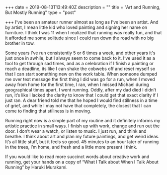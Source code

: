 +++
date = 2019-08-13T13:49:40Z
description = ""
title = "Art and Running, But Mostly Running"
type = "post"

+++
I’ve been an amateur runner almost as long as I’ve been an artist. And by artist, I mean little kid who loved painting and signing her name on furniture. I think I was 11 when I realized that running was really fun, and that it afforded me some solitude since I could run down the road with no big brother in tow.

Some years I’ve run consistently 5 or 6 times a week, and other years it's just once in awhile, but I always seem to come back to it. I’ve used it as a tool to get through sad times, and as a celebration if I finish a painting or reach a deadline, its like I can shake the cobwebs off and reset myself so that I can start something new on the work table. When someone dumped me over text message the first thing I did was go for a run, when I moved away from home for the first time, I ran, when I missed Michael during geographical times apart, I went running. Oddly, after my dad died I didn’t run, it’s like I lacked the clarity to know that I could get that exact clarity if I just ran. A dear friend told me that he hoped I would find stillness in a time of grief, and while I may not have that completely, the closest that I can come to finding that stillness is in moving.

Running right now is a simple part of my routine and it definitely informs my artistic practice in small ways. I finish up with work, change and run out the door. I don’t wear a watch, or listen to music. I just run, and think and breathe. I think about art and plan my future paintings, and get weird ideas. It’s all little stuff, but it feels so good. 45 minutes to an hour later of running in the trees, I’m home, and fresh and a little more present I think.

If you would like to read more succinct words about creative work and running, get your hands on a copy of “What I Talk about When I Talk About Running” by Haruki Murakami.